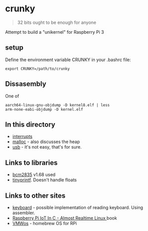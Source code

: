 # crunky

> 32 bits ought to be enough for anyone


Attempt to build a "unikernel" for Raspberry Pi 3

## setup

Define the environment variable CRUNKY in your .bashrc file:
```
export CRUNKY=/path/to/crunky
```


## Dissasembly

One of 
```
aarch64-linux-gnu-objdump -D kernel8.elf | less
arm-none-eabi-objdump -D kernel.elf 
```

## In this directory

* [interrupts](interrupts.md)
* [malloc](malloc.md) - also discusses the heap
* [usb](usb) - it's not easy, that's for sure.

## Links to libraries

* [bcm2835](https://www.airspayce.com/mikem/bcm2835/) v1.68 used
* [tinyprintf](https://github.com/cjlano/tinyprintf.git). Doesn't handle floats

## Links to other sites

* [keyboard](https://www.cl.cam.ac.uk/projects/raspberrypi/tutorials/os/input01.html#keyboards) - possible implementation of reading keyboard. Using assembler.
* [Raspberry Pi IoT In C - Almost Realtime Linux ](https://www.iot-programmer.com/index.php/books/22-raspberry-pi-and-the-iot-in-c/chapters-raspberry-pi-and-the-iot-in-c/33-raspberry-pi-iot-in-c-almost-realtime-linux?showall=1) book
* [VMWos](http://www.deater.net/weave/vmwprod/vmwos/) - homebrew OS for RPi
